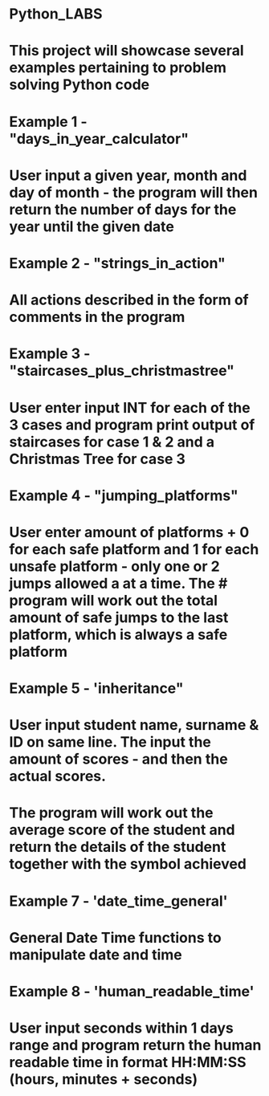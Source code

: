 # Python_LABS
#
# This project will showcase several examples pertaining to problem solving Python code
#
# Example 1 - "days_in_year_calculator"
# User input a given year, month and day of month - the program will then return the number of days for the year until the given date
#
# Example 2 - "strings_in_action"
# All actions described in the form of comments in the program
#
# Example 3 - "staircases_plus_christmastree"
# User enter input INT for each of the 3 cases and program print output of staircases for case 1 & 2 and a Christmas Tree for case 3
#
# Example 4 - "jumping_platforms"
# User enter amount of platforms + 0 for each safe platform and 1 for each unsafe platform - only one or 2 jumps allowed a at a time. The  # program will work out the total amount of safe jumps to the last platform, which is always a safe platform
#
# Example 5 - 'inheritance"
# User input student name, surname & ID on same line. The input the amount of scores - and then the actual scores.
# The program will work out the average score of the student and return the details of the student together with the symbol achieved 
#
# Example 7 - 'date_time_general'
# General Date Time functions to manipulate date and time 
#
# Example 8 - 'human_readable_time'
# User input seconds within 1 days range and program return the human readable time in format HH:MM:SS (hours, minutes + seconds)

